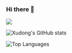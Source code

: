 ### Hi there 👋

<!--
**marshtompsxd/marshtompsxd** is a ✨ _special_ ✨ repository because its `README.md` (this file) appears on your GitHub profile.

Here are some ideas to get you started:

- 🔭 I’m currently working on ...
- 🌱 I’m currently learning ...
- 👯 I’m looking to collaborate on ...
- 🤔 I’m looking for help with ...
- 💬 Ask me about ...
- 📫 How to reach me: ...
- 😄 Pronouns: ...
- ⚡ Fun fact: ...
-->

![](https://visitor-badge.glitch.me/badge?page_id=marshtompsxd.readme)

![Xudong's GitHub stats](https://github-readme-stats.vercel.app/api?username=marshtompsxd&show_icons=true&count_private=true&include_all_commits=true&theme=material-palenight)

![Top Languages](https://github-readme-stats.vercel.app/api/top-langs/?username=marshtompsxd&layout=compact&theme=material-palenight)


